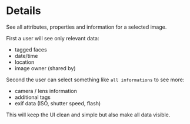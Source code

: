 # Details
See all attributes, properties and information for a selected image.

First a user will see only relevant data:

 - tagged faces
 - date/time
 - location
 - image owner (shared by)

Second the user can select something like `all informations` to see more:

 - camera / lens information
 - additional tags
 - exif data (ISO, shutter speed, flash)

This will keep the UI clean and simple but also make all data visible.
